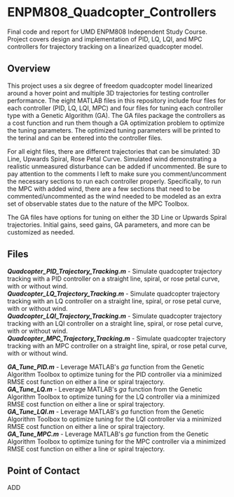 # ENPM808_Quadcopter_Controllers
Final code and report for UMD ENPM808 Independent Study Course. Project covers design and implementation of PID, LQ, LQI, and MPC controllers for trajectory tracking on a linearized quadcopter model.

## Overview
This project uses a six degree of freedom quadcopter model linearized around a hover point and multiple 3D trajectories for testing controller performance. The eight MATLAB files in this repository include four files for each controller (PID, LQ, LQI, MPC) and four files for tuning each controller type with a Genetic Algorithm (GA). The GA files package the controllers as a cost function and run them though a GA optimization problem to optimize the tuning parameters. The optimized tuning parameters will be printed to the terinal and can be entered into the controller files.

For all eight files, there are different trajectories that can be simulated: 3D Line, Upwards Spiral, Rose Petal Curve. Simulated wind demonstrating a realistic unmeasured disturbance can be added if uncommented. Be sure to pay attention to the comments I left to make sure you comment/uncomment the necessary sections to run each controller properly. Specifically, to run the MPC with added wind, there are a few sections that need to be commented/uncommented as the wind needed to be modeled as an extra set of observable states due to the nature of the MPC Toolbox. 

The GA files have options for tuning on either the 3D Line or Upwards Spiral trajectories. Initial gains, seed gains, GA parameters, and more can be customized as needed.

## Files
***Quadcopter_PID_Trajectory_Tracking.m*** - Simulate quadcopter trajectory tracking with a PID controller on a straight line, spiral, or rose petal curve, with or without wind.  
***Quadcopter_LQ_Trajectory_Tracking.m*** - Simulate quadcopter trajectory tracking with an LQ controller on a straight line, spiral, or rose petal curve, with or without wind.  
***Quadcopter_LQI_Trajectory_Tracking.m*** - Simulate quadcopter trajectory tracking with an LQI controller on a straight line, spiral, or rose petal curve, with or without wind.  
***Quadcopter_MPC_Trajectory_Tracking.m*** - Simulate quadcopter trajectory tracking with an MPC controller on a straight line, spiral, or rose petal curve, with or without wind.  

***GA_Tune_PID.m*** - Leverage MATLAB's *ga* function from the Genetic Algorithm Toolbox to optimize tuning for the PID controller via a minimized RMSE cost function on either a line or spiral trajectory.  
***GA_Tune_LQ.m*** - Leverage MATLAB's *ga* function from the Genetic Algorithm Toolbox to optimize tuning for the LQ controller via a minimized RMSE cost function on either a line or spiral trajectory.  
***GA_Tune_LQI.m*** - Leverage MATLAB's *ga* function from the Genetic Algorithm Toolbox to optimize tuning for the LQI controller via a minimized RMSE cost function on either a line or spiral trajectory.  
***GA_Tune_MPC.m*** - Leverage MATLAB's *ga* function from the Genetic Algorithm Toolbox to optimize tuning for the MPC controller via a minimized RMSE cost function on either a line or spiral trajectory.  

## Point of Contact
ADD
